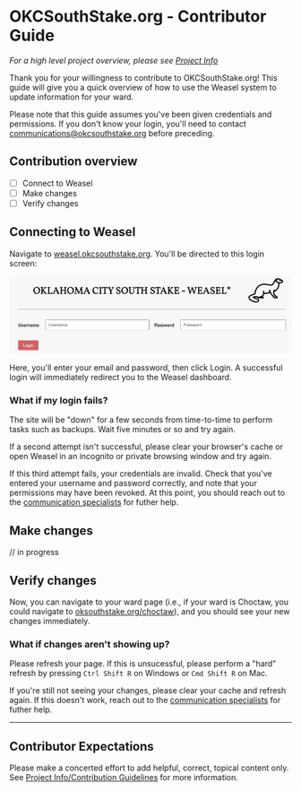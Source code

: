 # OKCSouthStake.org - Contributor Guide
*For a high level project overview, please see [Project Info](project_info.md)*

Thank you for your willingness to contribute to OKCSouthStake.org! This guide will give you a quick overview of how to use the Weasel system to update information for your ward. 

Please note that this guide assumes you've been given credentials and permissions. If you don't know your login, you'll need to contact communications@okcsouthstake.org before preceding.

## Contribution overview
- [ ] Connect to Weasel
- [ ] Make changes
- [ ] Verify changes

## Connecting to Weasel
Navigate to [weasel.okcsouthstake.org](https://weasel.okcsouthstake.org). You'll be directed to this login screen: 

![The Weasel login page](<Screenshot 2023-09-05 at 2.46.47 PM.png>)

Here, you'll enter your email and password, then click Login. A successful login will immediately redirect you to the Weasel dashboard.

### What if my login fails?
The site will be "down" for a few seconds from time-to-time to perform tasks such as backups. Wait five minutes or so and try again. 

If a second attempt isn't successful, please clear your browser's cache or open Weasel in an incognito or private browsing window and try again. 

If this third attempt fails, your credentials are invalid. Check that you've entered your username and password correctly, and note that your permissions may have been revoked. At this point, you should reach out to the [communication specialists](https://weasel.okcsouthstake.org) for futher help.

## Make changes 
// in progress

## Verify changes 
Now, you can navigate to your ward page (i.e., if your ward is Choctaw, you could navigate to [oksouthstake.org/choctaw](oksouthstake.org/choctaw)), and you should see your new changes immediately. 

### What if changes aren't showing up? 
Please refresh your page. If this is unsucessful, please perform a "hard" refresh by pressing `Ctrl Shift R` on Windows or `Cmd Shift R` on Mac. 

If you're still not seeing your changes, please clear your cache and refresh again. If this doesn't work, reach out to the [communication specialists](https://weasel.okcsouthstake.org) for futher help.

-- -- --
## Contributor Expectations
Please make a concerted effort to add helpful, correct, topical content only. 
See [Project Info/Contribution Guidelines](project_info.md#cg) for more information.
